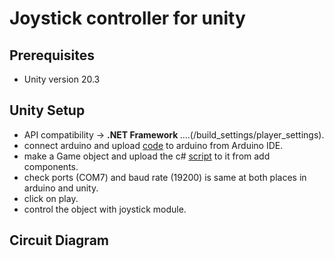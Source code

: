 # Joystick controller for unity
## Prerequisites
* Unity version 20.3

## Unity Setup
* API compatibility ->  <b>.NET Framework </b> ....(/build_settings/player_settings).
* connect arduino and upload [code](https://github.com/adijams01/Unity/blob/main/joystick/joystick.ino) to arduino from Arduino IDE.
* make a Game object and upload the c# [script](https://github.com/adijams01/Unity/blob/main/joystick/joystick.cs) to it from add components.
* check ports (COM7) and baud rate (19200) is same at both places in arduino and unity.
* click on play.
* control the object with joystick module.

## Circuit Diagram




